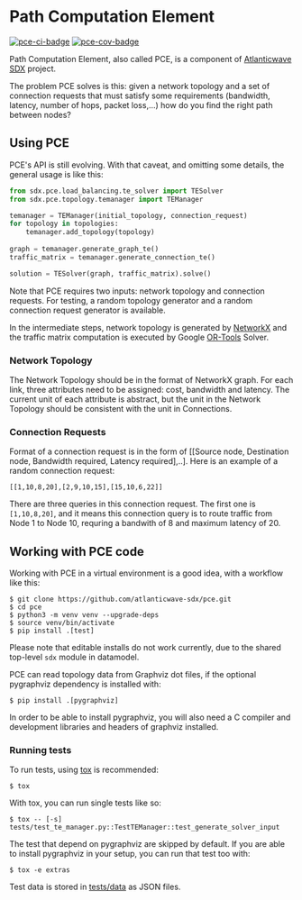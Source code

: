 # Path Computation Element

[![pce-ci-badge]][pce-ci] [![pce-cov-badge]][pce-cov]

Path Computation Element, also called PCE, is a component of
[Atlanticwave SDX][aw-sdx] project.

The problem PCE solves is this: given a network topology and a set of
connection requests that must satisfy some requirements (bandwidth,
latency, number of hops, packet loss,...) how do you find the right
path between nodes?

## Using PCE

PCE's API is still evolving.  With that caveat, and omitting some
details, the general usage is like this:

```python
from sdx.pce.load_balancing.te_solver import TESolver
from sdx.pce.topology.temanager import TEManager

temanager = TEManager(initial_topology, connection_request)
for topology in topologies:
    temanager.add_topology(topology)
    
graph = temanager.generate_graph_te()
traffic_matrix = temanager.generate_connection_te()

solution = TESolver(graph, traffic_matrix).solve()
```

Note that PCE requires two inputs: network topology and connection
requests.  For testing, a random topology generator and a random
connection request generator is available.

In the intermediate steps, network topology is generated by [NetworkX]
and the traffic matrix computation is executed by Google [OR-Tools]
Solver.


### Network Topology

The Network Topology should be in the format of NetworkX graph. For
each link, three attributes need to be assigned: cost, bandwidth and
latency. The current unit of each attribute is abstract, but the unit
in the Network Topology should be consistent with the unit in
Connections.


### Connection Requests

Format of a connection request is in the form of [[Source node,
Destination node, Bandwidth required, Latency required],..].  Here is
an example of a random connection request:

```
[[1,10,8,20],[2,9,10,15],[15,10,6,22]]
```

There are three queries in this connection request.  The first one is
`[1,10,8,20]`, and it means this connection query is to route traffic
from Node 1 to Node 10, requring a bandwith of 8 and maximum latency
of 20.


## Working with PCE code

Working with PCE in a virtual environment is a good idea, with a
workflow like this:

```console
$ git clone https://github.com/atlanticwave-sdx/pce.git
$ cd pce
$ python3 -m venv venv --upgrade-deps
$ source venv/bin/activate
$ pip install .[test]
```

Please note that editable installs do not work currently, due to the
shared top-level `sdx` module in datamodel.

PCE can read topology data from Graphviz dot files, if the optional
pygraphviz dependency is installed with:

```console
$ pip install .[pygraphviz]
```

In order to be able to install pygraphviz, you will also need a C
compiler and development libraries and headers of graphviz installed.


### Running tests

To run tests, using [tox] is recommended:

```console
$ tox
```

With tox, you can run single tests like so:

```console
$ tox -- [-s] tests/test_te_manager.py::TestTEManager::test_generate_solver_input
```

The test that depend on pygraphviz are skipped by default.  If you are
able to install pygraphviz in your setup, you can run that test too
with:

```console
$ tox -e extras
```

Test data is stored in [tests/data](./tests/data) as JSON files.


<!-- URLs -->

[aw-sdx]: https://www.atlanticwave-sdx.net/ (Atlanticwave-SDX)

[pce-ci-badge]: https://github.com/atlanticwave-sdx/pce/actions/workflows/test.yml/badge.svg
[pce-ci]: https://github.com/atlanticwave-sdx/pce/actions/workflows/test.yml

[pce-cov-badge]: https://coveralls.io/repos/github/atlanticwave-sdx/pce/badge.svg?branch=main (Coverage Status)
[pce-cov]: https://coveralls.io/github/atlanticwave-sdx/pce?branch=main

[NetworkX]: https://networkx.org/
[OR-Tools]: https://developers.google.com/optimization/

[tox]: https://tox.wiki/en/latest/index.html
